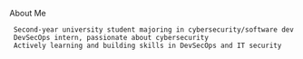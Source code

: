 About Me

     Second-year university student majoring in cybersecurity/software dev
     DevSecOps intern, passionate about cybersecurity 
     Actively learning and building skills in DevSecOps and IT security




